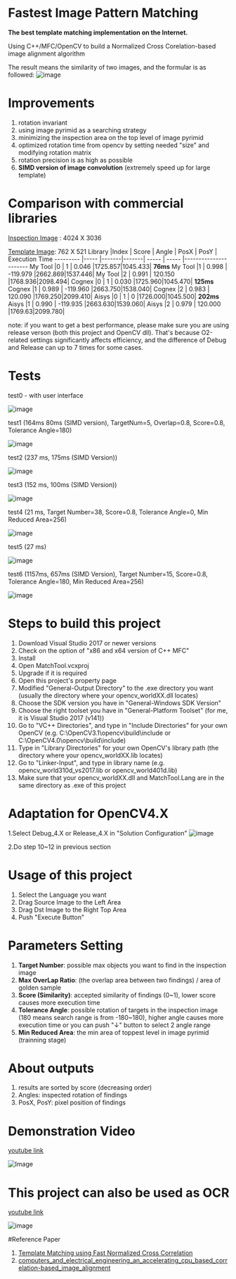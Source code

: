 # Fastest Image Pattern Matching
**The best template matching implementation on the Internet.**

Using C++/MFC/OpenCV to build a Normalized Cross Corelation-based image alignment algorithm

The result means the similarity of two images, and the formular is as followed:
![image](https://github.com/DennisLiu1993/Fastest_Image_Pattern_Matching/blob/main/Manual%20Image/NCC.jpg)

# Improvements
1. rotation invariant
2. using image pyrimid as a searching strategy
3. minimizing the inspection area on the top level of image pyrimid
4. optimized rotation time from opencv by setting needed "size" and modifying rotation matrix
5. rotation precision is as high as possible
6. **SIMD version of image convolution** (extremely speed up for large template)

# Comparison with commercial libraries
[Inspection Image](https://github.com/DennisLiu1993/Fastest_Image_Pattern_Matching/blob/main/Test%20Images/Src7.bmp) : 4024 X 3036 

[Template Image](https://github.com/DennisLiu1993/Fastest_Image_Pattern_Matching/blob/main/Test%20Images/Dst7.bmp): 762 X 521
Library    |Index | Score | Angle | PosX | PosY | Execution Time
---------  |----- |-------|-------| -----  | -----  |----------------------
My Tool    |0     |   1   | 0.046 |1725.857|1045.433| **76ms**
My Tool    |1     |   0.998   | -119.979 |2662.869|1537.446| 
My Tool    |2     |  0.991   | 120.150 |1768.936|2098.494| 
Cognex     |0     |   1   | 0.030 |1725.960|1045.470| **125ms**
Cognex     |1     |   0.989   | -119.960 |2663.750|1538.040| 
Cognex     |2     |  0.983   | 120.090 |1769.250|2099.410| 
Aisys    |0     |   1   | 0 |1726.000|1045.500| **202ms**
Aisys    |1     |   0.990   | -119.935 |2663.630|1539.060| 
Aisys    |2     |  0.979   | 120.000 |1769.63|2099.780| 

note: if you want to get a best performance, please make sure you are using release verson (both this project and OpenCV dll). That's because O2-related settings significantly affects efficiency, and the difference of Debug and Release can up to 7 times for some cases.

# Tests

test0 - with user interface

![image](https://github.com/DennisLiu1993/Fastest_Image_Pattern_Matching/blob/main/Manual%20Image/UIwithResult.jpg)

test1 (164ms 80ms (SIMD version), TargetNum=5, Overlap=0.8, Score=0.8, Tolerance Angle=180)

![image](https://github.com/DennisLiu1993/Fastest_Image_Pattern_Matching/blob/main/Result%20Images/Result8.jpg)

test2 (237 ms, 175ms (SIMD Version))

![image](https://github.com/DennisLiu1993/Fastest_Image_Pattern_Matching/blob/main/Result%20Images/Result1.jpg)

test3 (152 ms, 100ms (SIMD Version))

![image](https://github.com/DennisLiu1993/Fastest_Image_Pattern_Matching/blob/main/Result%20Images/Result2.jpg)

test4 (21 ms, Target Number=38, Score=0.8, Tolerance Angle=0, Min Reduced Area=256)

![image](https://github.com/DennisLiu1993/Fastest_Image_Pattern_Matching/blob/main/Result%20Images/Result3.jpg)

test5 (27 ms)

![image](https://github.com/DennisLiu1993/Fastest_Image_Pattern_Matching/blob/main/Result%20Images/Result4.jpg)

test6 (1157ms, 657ms (SIMD Version), Target Number=15, Score=0.8, Tolerance Angle=180, Min Reduced Area=256)

![image](https://github.com/DennisLiu1993/Fastest_Image_Pattern_Matching/blob/main/Result%20Images/Result6.jpg)

# Steps to build this project
1.	Download Visual Studio 2017 or newer versions
2.	Check on the option of "x86 and x64 version of C++ MFC"
3.	Install
4.	Open MatchTool.vcxproj
5.	Upgrade if it is required
6.	Open this project's property page
7.	Modified "General-Output Directory" to the .exe directory you want (usually the directory where your opencv_worldXX.dll locates)
8.	Choose the SDK version you have in "General-Windows SDK Version"
9.	Choose the right toolset you have in "General-Platform Toolset" (for me, it is Visual Studio 2017 (v141))
10.	Go to "VC++ Directories", and type in "Include Directories" for your own OpenCV (e.g. C:\OpenCV3.1\opencv\build\include or C:\OpenCV4.0\opencv\build\include)
11.	Type in "Library Directories" for your own OpenCV's library path (the directory where your opencv_worldXX.lib locates)
12.	Go to "Linker-Input", and type in library name (e.g. opencv_world310d_vs2017.lib or opencv_world401d.lib)
13.	Make sure that your opencv_worldXX.dll and MatchTool.Lang are in the same directory as .exe of this project

# Adaptation for OpenCV4.X
1.Select Debug_4.X or Release_4.X in "Solution Configuration"
![image](https://user-images.githubusercontent.com/104763587/169198235-f023ba0f-2039-4f00-8816-d270f7c03575.png)

2.Do step 10~12 in previous section


# Usage of this project
1.	Select the Language you want
2.	Drag Source Image to the Left Area
3.	Drag Dst Image to the Right Top Area
4.	Push "Execute Button"

# Parameters Setting
1. **Target Number**: possible max objects you want to find in the inspection image
2. **Max OverLap Ratio**: (the overlap area between two findings) / area of golden sample
3. **Score (Similarity)**: accepted similarity of findings (0~1), lower score causes more execution time
4. **Tolerance Angle**: possible rotation of targets in the inspection image (180 means search range is from -180~180), higher angle causes more execution time
      or you can push "↓" button to select 2 angle range
5. **Min Reduced Area**: the min area of toppest level in image pyrimid (trainning stage)

# About outputs
1. results are sorted by score (decreasing order)
2. Angles: inspected rotation of findings
3. PosX, PosY: pixel position of findings

# Demonstration Video
[youtube link](https://www.youtube.com/watch?v=2h_lN79SpMM)

![Image](https://github.com/DennisLiu1993/Fastest_Image_Pattern_Matching/blob/main/Manual%20Gif/Fastest%20implement%20of%20Image%20Pattern%20Matching%20with%20arbitrary%20rotation%20using%20OpenCV.%E5%9F%BA%E6%96%BCOpenCV%E7%9A%84%E8%B6%85%E5%BF%AB%E9%80%9F%E5%9C%96%E5%83%8F%E5%AE%9A%E4%BD%8D%E6%BC%94%E7%AE%97%E6%B3%95.gif)

# This project can also be used as OCR
[youtube link](https://www.youtube.com/watch?v=lM0NK6xVNfg)

![image](https://github.com/DennisLiu1993/Fastest_Image_Pattern_Matching/blob/main/Manual%20Gif/NCCBasedOCR.gif)

#Reference Paper
1. [Template Matching using Fast Normalized Cross Correlation](https://github.com/DennisLiu1993/Fastest_Image_Pattern_Matching/blob/main/Template%20Matching%20using%20Fast%20Normalized%20Cross%20Correlation.pdf)
2. [computers_and_electrical_engineering_an_accelerating_cpu_based_correlation-based_image_alignment](https://github.com/DennisLiu1993/Fastest_Image_Pattern_Matching/blob/main/computers_and_electrical_engineering_an_accelerating_cpu_based_correlation-based_image_alignment.pdf)
